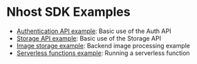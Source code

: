 # Nhost SDK Examples

* [Authentication API example](https://github.com/nhost/nhost-dart/tree/main/packages/nhost_sdk/example/lib/auth_example.dart): Basic use of the Auth API
* [Storage API example](https://github.com/nhost/nhost-dart/tree/main/packages/nhost_sdk/example/lib/storage_example.dart): Basic use of the Storage API
* [Image storage example](https://github.com/nhost/nhost-dart/tree/main/packages/nhost_sdk/example/lib/image_storage_example.dart): Backend image processing example
* [Serverless functions example](https://github.com/nhost/nhost-dart/tree/main/packages/nhost_sdk/example/lib/functions_example.dart): Running a serverless function
